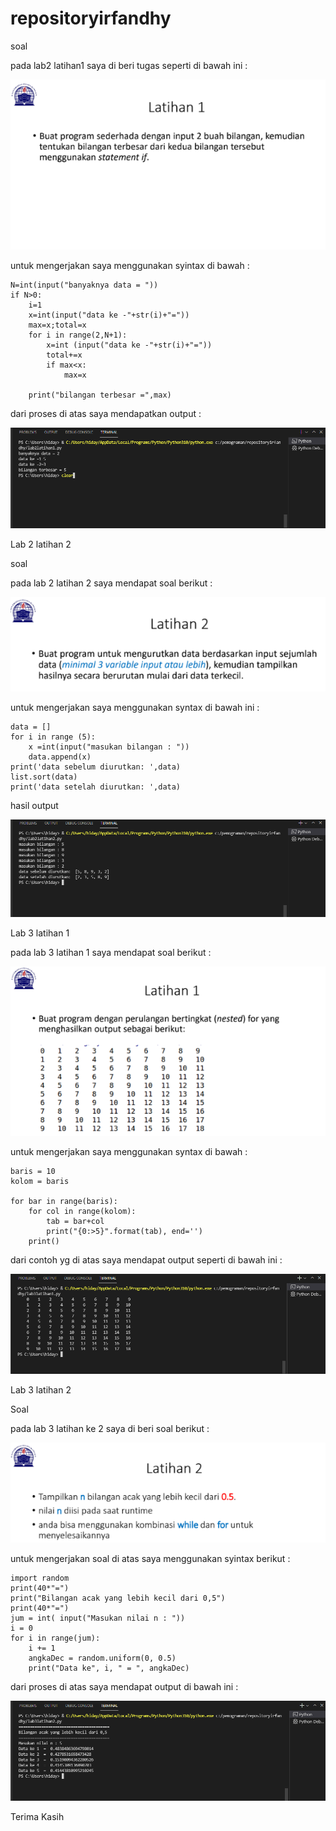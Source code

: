 # repositoryirfandhy

soal

pada lab2 latihan1 saya di beri tugas seperti di bawah ini :

![img](gambar/ss1.png)

untuk mengerjakan saya menggunakan syintax di bawah :

    N=int(input("banyaknya data = "))
    if N>0:
        i=1
        x=int(input("data ke -"+str(i)+"="))
        max=x;total=x
        for i in range(2,N+1):
            x=int (input("data ke -"+str(i)+"="))
            total+=x
            if max<x:
                max=x

        print("bilangan terbesar =",max)

dari proses di atas saya mendapatkan output :

![img](gambar/gambar1.png)

Lab 2 latihan 2 

soal 

pada lab 2 latihan 2 saya mendapat soal berikut :

![img](gambar/ss2.png)

untuk mengerjakan saya menggunakan syntax di bawah ini :

    data = []
    for i in range (5):
        x =int(input("masukan bilangan : "))
        data.append(x)
    print('data sebelum diurutkan: ',data)
    list.sort(data)
    print('data setelah diurutkan: ',data)

hasil output 

![img](gambar/gambar2.png)

Lab 3 latihan 1 

pada lab 3 latihan 1 saya mendapat soal berikut :

![img](gambar/ss3.png)

untuk mengerjakan saya menggunakan syntax di bawah :

    baris = 10
    kolom = baris

    for bar in range(baris):
        for col in range(kolom):
            tab = bar+col
            print("{0:>5}".format(tab), end='')
        print()

dari contoh yg di atas saya mendapat output seperti di bawah ini :

![img](gambar/gambar3.png)

Lab 3 latihan 2 

Soal 

pada lab 3 latihan ke 2 saya di beri soal berikut : 

![img](gambar/ss4.png)

untuk mengerjakan soal di atas saya menggunakan syintax berikut : 

    import random
    print(40*"=")
    print("Bilangan acak yang lebih kecil dari 0,5")
    print(40*"=")
    jum = int( input("Masukan nilai n : "))
    i = 0
    for i in range(jum):
        i += 1
        angkaDec = random.uniform(0, 0.5)
        print("Data ke", i, " = ", angkaDec)

dari proses di atas saya mendapat output di bawah ini :

![img](gambar/gambar4.png)

Terima Kasih 


